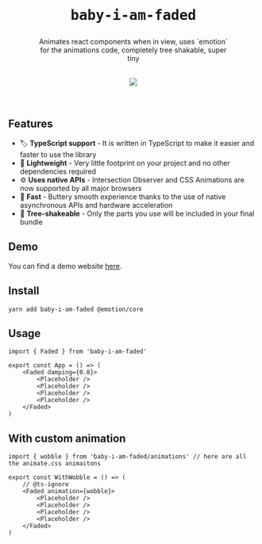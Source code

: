 <div align="center">
    <br/>
    <br/>
    <h1><pre>baby-i-am-faded</pre></h1>
    <p style='width: 400px;'>
    Animates react components when in view, uses `emotion` for the animations code, completely tree shakable, super tiny
    </p>
    <br/>
    <img src="https://upload.wikimedia.org/wikipedia/en/thumb/4/48/Faded_Zhu.jpg/220px-Faded_Zhu.jpg" />
    <br/>
    <br/>
    <br/>
</div>



## Features

-   🏷 **TypeScript support** - It is written in TypeScript to make it easier and faster to use the library
-   🍃 **Lightweight** - Very little footprint on your project and no other dependencies required
-   ⚙️ **Uses native APIs** - Intersection Observer and CSS Animations are now supported by all major browsers
-   🚀 **Fast** - Buttery smooth experience thanks to the use of native asynchronous APIs and hardware acceleration
-   🌳 **Tree-shakeable** - Only the parts you use will be included in your final bundle

## Demo

You can find a demo website [here](https://baby-i-am-faded.xmorse.now.sh).

## Install

`yarn add baby-i-am-faded @emotion/core`

## Usage

```tsx
import { Faded } from 'baby-i-am-faded'

export const App = () => (
    <Faded damping={0.8}>
        <Placeholder />
        <Placeholder />
        <Placeholder />
        <Placeholder />
    </Faded>
)
```

## With custom animation

```tsx
import { wobble } from 'baby-i-am-faded/animations' // here are all the animate.css animaitons

export const WithWobble = () => (
    // @ts-ignore
    <Faded animation={wobble}>
        <Placeholder />
        <Placeholder />
        <Placeholder />
        <Placeholder />
    </Faded>
)
```
